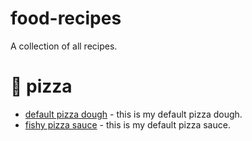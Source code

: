 # food-recipes
A collection of all recipes.

# 🍕 pizza
* [default pizza dough](./pizza/default-dough.md) - this is my default pizza dough.
* [fishy pizza sauce](./pizza/fishy-pizza-sauce.md) - this is my default pizza sauce.
